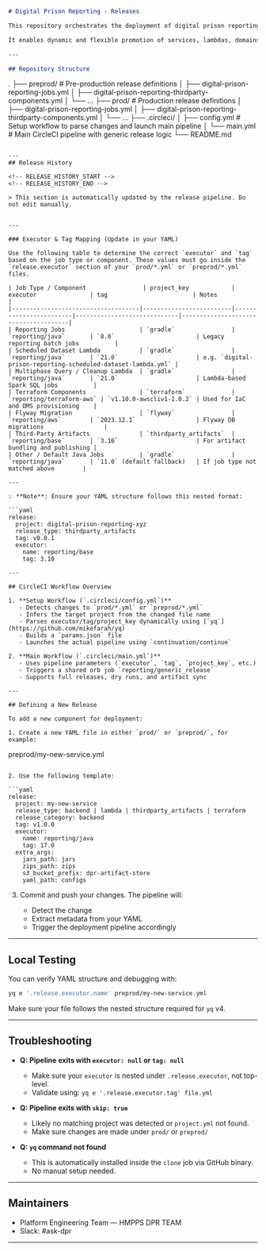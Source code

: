 ```markdown
# Digital Prison Reporting - Releases

This repository orchestrates the deployment of digital prison reporting components using **CircleCI**, based on YAML configuration files located in `prod/` and `preprod/` directories.

It enables dynamic and flexible promotion of services, lambdas, domains, and other artifacts across environments using a parameterized CI/CD setup.

---

## Repository Structure

```

.
├── preprod/                            # Pre-production release definitions
│   ├── digital-prison-reporting-jobs.yml
│   ├── digital-prison-reporting-thirdparty-components.yml
│   └── ...
├── prod/                               # Production release definitions
│   ├── digital-prison-reporting-jobs.yml
│   ├── digital-prison-reporting-thirdparty-components.yml
│   └── ...
├── .circleci/
│   ├── config.yml                      # Setup workflow to parse changes and launch main pipeline
│   └── main.yml                        # Main CircleCI pipeline with generic release logic
└── README.md

```

---
## Release History

<!-- RELEASE_HISTORY_START -->
<!-- RELEASE_HISTORY_END -->

> This section is automatically updated by the release pipeline. Do not edit manually.


---

### Executor & Tag Mapping (Update in your YAML)

Use the following table to determine the correct `executor` and `tag` based on the job type or component. These values must go inside the `release.executor` section of your `prod/*.yml` or `preprod/*.yml` files.

| Job Type / Component                | project_key            | executor               | tag                        | Notes                               |
|------------------------------------|-------------------------|------------------------|-----------------------------|--------------------------------------|
| Reporting Jobs                     | `gradle`                | `reporting/java`       | `8.0`                       | Legacy reporting batch jobs          |
| Scheduled Dataset Lambda           | `gradle`                | `reporting/java`       | `21.0`                      | e.g. `digital-prison-reporting-scheduled-dataset-lambda.yml` |
| Multiphase Query / Cleanup Lambda  | `gradle`                | `reporting/java`       | `21.0`                      | Lambda-based Spark SQL jobs          |
| Terraform Components               | `terraform`             | `reporting/terraform-aws` | `v1.10.0-awscliv1-1.0.2` | Used for IaC and DMS provisioning    |
| Flyway Migration                   | `flyway`                | `reporting/aws`        | `2023.12.1`                 | Flyway DB migrations                 |
| Third-Party Artifacts              | `thirdparty_artifacts`  | `reporting/base`       | `3.10`                      | For artifact bundling and publishing |
| Other / Default Java Jobs          | `gradle`                | `reporting/java`       | `11.0` (default fallback)   | If job type not matched above        |

---

💡 **Note**: Ensure your YAML structure follows this nested format:

```yaml
release:
  project: digital-prison-reporting-xyz
  release_type: thirdparty_artifacts
  tag: v0.0.1
  executor:
    name: reporting/base
    tag: 3.10

---

## CircleCI Workflow Overview

1. **Setup Workflow (`.circleci/config.yml`)**
   - Detects changes to `prod/*.yml` or `preprod/*.yml`
   - Infers the target project from the changed file name
   - Parses executor/tag/project_key dynamically using [`yq`](https://github.com/mikefarah/yq)
   - Builds a `params.json` file
   - Launches the actual pipeline using `continuation/continue`

2. **Main Workflow (`.circleci/main.yml`)**
   - Uses pipeline parameters (`executor`, `tag`, `project_key`, etc.)
   - Triggers a shared orb job `reporting/generic_release`
   - Supports full releases, dry runs, and artifact sync

---

## Defining a New Release

To add a new component for deployment:

1. Create a new YAML file in either `prod/` or `preprod/`, for example:
```

preprod/my-new-service.yml

````

2. Use the following template:

```yaml
release:
  project: my-new-service
  release_type: backend | lambda | thirdparty_artifacts | terraform
  release_category: backend
  tag: v1.0.0
  executor:
    name: reporting/java
    tag: 17.0
  extra_args:
    jars_path: jars
    zips_path: zips
    s3_bucket_prefix: dpr-artifact-store
    yaml_path: configs
````

3. Commit and push your changes. The pipeline will:

   * Detect the change
   * Extract metadata from your YAML
   * Trigger the deployment pipeline accordingly

---

## Local Testing

You can verify YAML structure and debugging with:

```bash
yq e '.release.executor.name' preprod/my-new-service.yml
```

Make sure your file follows the nested structure required for `yq` v4.

---

## Troubleshooting

* **Q: Pipeline exits with `executor: null` or `tag: null`**

  * Make sure your `executor` is nested under `.release.executor`, not top-level.
  * Validate using: `yq e '.release.executor.tag' file.yml`

* **Q: Pipeline exits with `skip: true`**

  * Likely no matching project was detected or `project.yml` not found.
  * Make sure changes are made under `prod/` or `preprod/`

* **Q: `yq` command not found**

  * This is automatically installed inside the `clone` job via GitHub binary.
  * No manual setup needed.

---

## Maintainers

* Platform Engineering Team —  HMPPS DPR TEAM
* Slack: #ask-dpr

---
